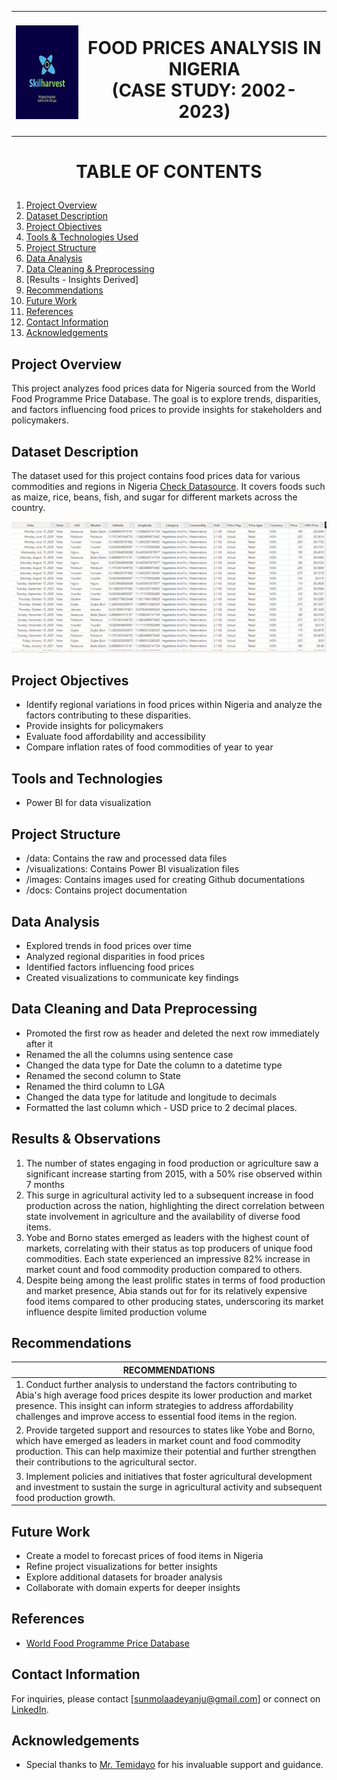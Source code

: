 <div align="center">
  <table style="margin-left:auto; margin-right:auto; border-collapse: collapse">
    <tr>
      <td align="left" style="border: none">
        <img src="images/SHLogo.jpg" alt="Image Description" width="150" height="150">
      </td>
      <td align="center" style="border: none">
        <h1>FOOD PRICES ANALYSIS IN NIGERIA<br>(CASE STUDY: 2002-2023)</h1>
      </td>
    </tr>
  </table>
</div>

# <p align="center"/> **TABLE OF CONTENTS** </p>
1. [Project Overview](#project-overview)
2. [Dataset Description](#dataset-description)
3. [Project Objectives](#project-objectives)
4. [Tools & Technologies Used](#tools-and-technologies)
5. [Project Structure](#project-structure)
6. [Data Analysis](#data-analysis)
7. [Data Cleaning & Preprocessing](#data-cleaning-and-data-preprocessing)
8. [Results - Insights Derived]
9. [Recommendations](#recommendations)    
10. [Future Work](#future-work)
11. [References](#references)
12. [Contact Information](#contact-information)
13. [Acknowledgements](#acknowledgements)

## Project Overview
This project analyzes food prices data for Nigeria sourced from the World Food Programme Price Database. The goal is to explore trends, disparities, and factors influencing food prices to provide insights for stakeholders and policymakers.

## Dataset Description
The dataset used for this project contains food prices data for various commodities and regions in Nigeria [Check Datasource](https://data.humdata.org/dataset/wfp-food-prices-for-nigeria). It covers foods such as maize, rice, beans, fish, and sugar for different markets across the country.

<div align="center">
  <img src="images/dataset%20snapshot.PNG" alt="Image Description">
</div>

## Project Objectives
- Identify regional variations in food prices within Nigeria and analyze the factors contributing to these disparities.
- Provide insights for policymakers
- Evaluate food affordability and accessibility
- Compare inflation rates of food commodities of year to year

## Tools and Technologies
- Power BI for data visualization

## Project Structure
- /data: Contains the raw and processed data files
- /visualizations: Contains Power BI visualization files
- /images: Contains images used for creating Github documentations
- /docs: Contains project documentation

## Data Analysis
- Explored trends in food prices over time
- Analyzed regional disparities in food prices
- Identified factors influencing food prices
- Created visualizations to communicate key findings

## Data Cleaning and Data Preprocessing
- Promoted the first row as header and deleted the next row immediately after it
- Renamed the all the columns using sentence case
- Changed the data type for Date the column to a datetime type
- Renamed the second column to State 
- Renamed the third column to LGA
- Changed the data type for latitude and longitude to decimals
- Formatted the last column which - USD price to 2 decimal places.

## Results & Observations
1. The number of states engaging in food production or agriculture saw a significant increase starting from 2015, with a 50% rise observed within 7 months
2. This surge in agricultural activity led to a subsequent increase in food production across the nation, highlighting the direct correlation between state involvement in agriculture and the availability of diverse food items.
3. Yobe and Borno states emerged as leaders with the highest count of markets, correlating with their status as top producers of unique food commodities. Each state experienced an impressive 82% increase in market count and food commodity production compared to others.
4. Despite being among the least prolific states in terms of food production and market presence, Abia stands out for for its relatively expensive food items compared to other producing states, underscoring its market influence despite limited production volume


## Recommendations

|RECOMMENDATIONS|
|---------------|
|1. Conduct further analysis to understand the factors contributing to Abia's high average food prices despite its lower production and market presence. This insight can inform strategies to address affordability challenges and improve access to essential food items in the region.|
|2. Provide targeted support and resources to states like Yobe and Borno, which have emerged as leaders in market count and food commodity production. This can help maximize their potential and further strengthen their contributions to the agricultural sector.|
|3. Implement policies and initiatives that foster agricultural development and investment to sustain the surge in agricultural activity and subsequent food production growth.|


## Future Work
- Create a model to forecast prices of food items in Nigeria
- Refine project visualizations for better insights
- Explore additional datasets for broader analysis
- Collaborate with domain experts for deeper insights

## References
- [World Food Programme Price Database](https://www.wfp.org/prices)

## Contact Information
For inquiries, please contact [sunmolaadeyanju@gmail.com] or connect on [LinkedIn](https://www.linkedin.com/in/sunmolaadeyanju/).

## Acknowledgements
- Special thanks to [Mr. Temidayo](https://www.linkedin.com/in/temidayoayeni/) for his invaluable support and guidance.

